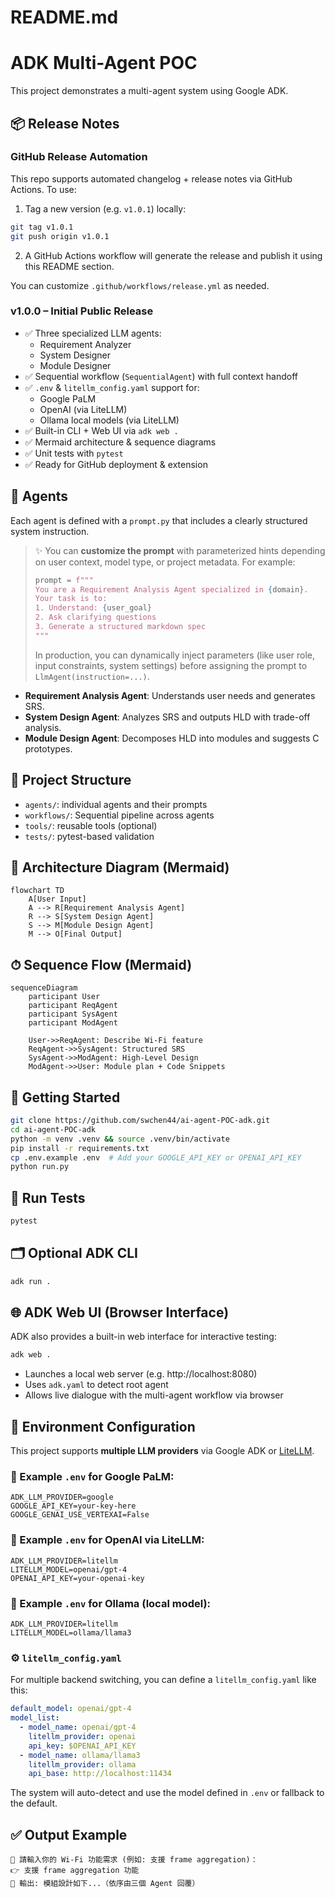 # README.md
# ADK Multi-Agent POC

This project demonstrates a multi-agent system using Google ADK.

## 📦 Release Notes

### GitHub Release Automation
This repo supports automated changelog + release notes via GitHub Actions. To use:

1. Tag a new version (e.g. `v1.0.1`) locally:
```bash
git tag v1.0.1
git push origin v1.0.1
```
2. A GitHub Actions workflow will generate the release and publish it using this README section.

You can customize `.github/workflows/release.yml` as needed.

### v1.0.0 – Initial Public Release
- ✅ Three specialized LLM agents:
  - Requirement Analyzer
  - System Designer
  - Module Designer
- ✅ Sequential workflow (`SequentialAgent`) with full context handoff
- ✅ `.env` & `litellm_config.yaml` support for:
  - Google PaLM
  - OpenAI (via LiteLLM)
  - Ollama local models (via LiteLLM)
- ✅ Built-in CLI + Web UI via `adk web .`
- ✅ Mermaid architecture & sequence diagrams
- ✅ Unit tests with `pytest`
- ✅ Ready for GitHub deployment & extension

## 🧩 Agents

Each agent is defined with a `prompt.py` that includes a clearly structured system instruction.

> ✨ You can **customize the prompt** with parameterized hints depending on user context, model type, or project metadata.
> For example:
>
> ```python
> prompt = f"""
> You are a Requirement Analysis Agent specialized in {domain}.
> Your task is to:
> 1. Understand: {user_goal}
> 2. Ask clarifying questions
> 3. Generate a structured markdown spec
> """
> ```
>
> In production, you can dynamically inject parameters (like user role, input constraints, system settings) before assigning the prompt to `LlmAgent(instruction=...)`.
- **Requirement Analysis Agent**: Understands user needs and generates SRS.
- **System Design Agent**: Analyzes SRS and outputs HLD with trade-off analysis.
- **Module Design Agent**: Decomposes HLD into modules and suggests C prototypes.

## 📁 Project Structure
- `agents/`: individual agents and their prompts
- `workflows/`: Sequential pipeline across agents
- `tools/`: reusable tools (optional)
- `tests/`: pytest-based validation

## 🧠 Architecture Diagram (Mermaid)
```mermaid
flowchart TD
    A[User Input]
    A --> R[Requirement Analysis Agent]
    R --> S[System Design Agent]
    S --> M[Module Design Agent]
    M --> O[Final Output]
```

## ⏱ Sequence Flow (Mermaid)
```mermaid
sequenceDiagram
    participant User
    participant ReqAgent
    participant SysAgent
    participant ModAgent

    User->>ReqAgent: Describe Wi-Fi feature
    ReqAgent->>SysAgent: Structured SRS
    SysAgent->>ModAgent: High-Level Design
    ModAgent->>User: Module plan + Code Snippets
```

## 🚀 Getting Started
```bash
git clone https://github.com/swchen44/ai-agent-POC-adk.git
cd ai-agent-POC-adk
python -m venv .venv && source .venv/bin/activate
pip install -r requirements.txt
cp .env.example .env  # Add your GOOGLE_API_KEY or OPENAI_API_KEY
python run.py
```

## 🧪 Run Tests
```bash
pytest
```

## 🗂️ Optional ADK CLI
```bash
adk run .
```

## 🌐 ADK Web UI (Browser Interface)
ADK also provides a built-in web interface for interactive testing:

```bash
adk web .
```
- Launches a local web server (e.g. http://localhost:8080)
- Uses `adk.yaml` to detect root agent
- Allows live dialogue with the multi-agent workflow via browser

## 🔐 Environment Configuration

This project supports **multiple LLM providers** via Google ADK or [LiteLLM](https://github.com/BerriAI/litellm).

### 📌 Example `.env` for Google PaLM:
```dotenv
ADK_LLM_PROVIDER=google
GOOGLE_API_KEY=your-key-here
GOOGLE_GENAI_USE_VERTEXAI=False
```

### 📌 Example `.env` for OpenAI via LiteLLM:
```dotenv
ADK_LLM_PROVIDER=litellm
LITELLM_MODEL=openai/gpt-4
OPENAI_API_KEY=your-openai-key
```

### 📌 Example `.env` for Ollama (local model):
```dotenv
ADK_LLM_PROVIDER=litellm
LITELLM_MODEL=ollama/llama3
```

### ⚙️ `litellm_config.yaml`
For multiple backend switching, you can define a `litellm_config.yaml` like this:
```yaml
default_model: openai/gpt-4
model_list:
  - model_name: openai/gpt-4
    litellm_provider: openai
    api_key: $OPENAI_API_KEY
  - model_name: ollama/llama3
    litellm_provider: ollama
    api_base: http://localhost:11434
```

The system will auto-detect and use the model defined in `.env` or fallback to the default.

## ✅ Output Example
```text
🧠 請輸入你的 Wi-Fi 功能需求 (例如: 支援 frame aggregation)：
👉 支援 frame aggregation 功能
🤖 輸出: 模組設計如下...（依序由三個 Agent 回覆）
```
